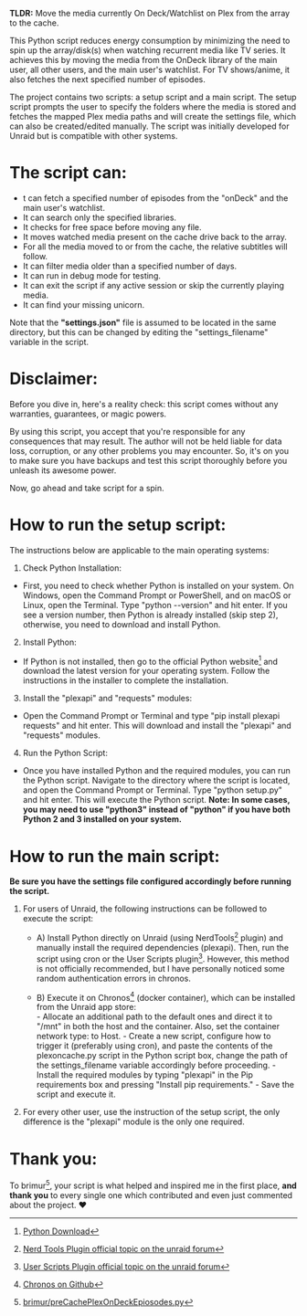 **TLDR:** Move the media currently On Deck/Watchlist on Plex from the array to the cache. 

This Python script reduces energy consumption by minimizing the need to spin up the array/disk(s) when watching recurrent media like TV series. It achieves this by moving the media from the OnDeck library of the main user, all other users, and the main user's watchlist. For TV shows/anime, it also fetches the next specified number of episodes.

The project contains two scripts: a setup script and a main script. The setup script prompts the user to specify the folders where the media is stored and fetches the mapped Plex media paths and will create the settings file, which can also be created/edited manually.
The script was initially developed for Unraid but is compatible with other systems.

# The script can:
- t can fetch a specified number of episodes from the "onDeck" and the main user's watchlist.
- It can search only the specified libraries.
- It checks for free space before moving any file.
- It moves watched media present on the cache drive back to the array.
- For all the media moved to or from the cache, the relative subtitles will follow.
- It can filter media older than a specified number of days.
- It can run in debug mode for testing.
- It can exit the script if any active session or skip the currently playing media.
- It can find your missing unicorn.

Note that the **"settings.json"** file is assumed to be located in the same directory, but this can be changed by editing the "settings_filename" variable in the script. 

# Disclaimer:

Before you dive in, here's a reality check: this script comes without any warranties, guarantees, or magic powers.

By using this script, you accept that you're responsible for any consequences that may result. The author will not be held liable for data loss, corruption, or any other problems you may encounter. So, it's on you to make sure you have backups and test this script thoroughly before you unleash its awesome power.

Now, go ahead and take script for a spin.

# How to run the setup script:

The instructions below are applicable to the main operating systems:
1) Check Python Installation: 
- First, you need to check whether Python is installed on your system. On Windows, open the Command Prompt or PowerShell, and on macOS or Linux, open the Terminal. 
    Type "python --version" and hit enter. If you see a version number, then Python is already installed (skip step 2), otherwise, you need to download and install Python.
2) Install Python: 
- If Python is not installed, then go to the official Python website[^2] and download the latest version for your operating system. Follow the instructions in the installer to complete the installation.
3) Install the "plexapi" and "requests" modules: 
- Open the Command Prompt or Terminal and type "pip install plexapi requests" and hit enter. This will download and install the "plexapi" and "requests" modules.
4) Run the Python Script: 
- Once you have installed Python and the required modules, you can run the Python script. Navigate to the directory where the script is located, and open the Command Prompt or Terminal. Type "python setup.py" and hit enter. This will execute the Python script.
**Note: In some cases, you may need to use "python3" instead of "python" if you have both Python 2 and 3 installed on your system.**

# How to run the main script:

**Be sure you have the settings file configured accordingly before running the script.**

1) For users of Unraid, the following instructions can be followed to execute the script:

    - A) Install Python directly on Unraid (using NerdTools[^4] plugin) and manually install the required dependencies (plexapi). Then, run the script using cron or the User Scripts plugin[^5]. However, this method is not officially recommended, but I have personally noticed some random authentication errors in chronos.
    
    - B) Execute it on Chronos[^3] (docker container), which can be installed from the Unraid app store:   
            - Allocate an additional path to the default ones and direct it to "/mnt" in both the host and the container. Also, set the container network type: to Host. 
            - Create a new script, configure how to trigger it (preferably using cron), and paste the contents of the plexoncache.py script in the Python script box, change the path of the settings_filename variable accordingly before proceeding.
            - Install the required modules by typing "plexapi" in the Pip requirements box and pressing "Install pip requirements."
            - Save the script and execute it.

2) For every other user, use the instruction of the setup script, the only difference is the "plexapi" module is the only one required.


# Thank you:
To brimur[^1], your script is what helped and inspired me in the first place, **and thank you** to every single one which contributed and even just commented about the project. ❤️


[^1]: [brimur/preCachePlexOnDeckEpiosodes.py](https://gist.github.com/brimur/95277e75ca399d5d52b61e6aa192d1cd)
[^2]: [Python Download](https://wiki.python.org/moin/BeginnersGuide/Download)
[^3]: [Chronos on Github](https://github.com/simse/chronos)
[^4]: [Nerd Tools Plugin official topic on the unraid forum](https://forums.unraid.net/topic/129200-plug-in-nerdtools/)
[^5]: [User Scripts Plugin official topic on the unraid forum](https://forums.unraid.net/topic/48286-plugin-ca-user-scripts/)
